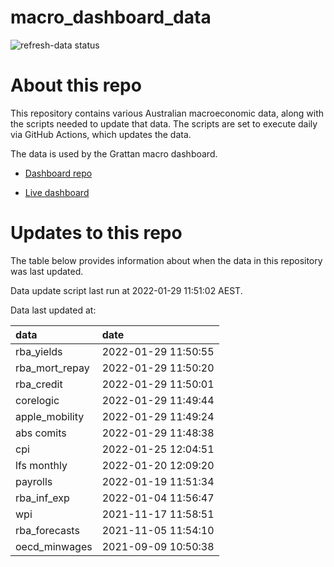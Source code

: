 
<!-- README.md is generated from README.Rmd. Please edit that file -->

# macro\_dashboard\_data

<!-- badges: start -->

![refresh-data
status](https://github.com/grattan/macro_dashboard_data/workflows/refresh-data/badge.svg)

<!-- badges: end -->

# About this repo

This repository contains various Australian macroeconomic data, along
with the scripts needed to update that data. The scripts are set to
execute daily via GitHub Actions, which updates the data.

The data is used by the Grattan macro dashboard.

  - [Dashboard repo](https://github.com/grattan/macrodashboard)

  - [Live dashboard](https://mattcowgill.shinyapps.io/macrodashboard/)

# Updates to this repo

The table below provides information about when the data in this
repository was last updated.

Data update script last run at 2022-01-29 11:51:02 AEST.

Data last updated at:

| data             | date                |
| :--------------- | :------------------ |
| rba\_yields      | 2022-01-29 11:50:55 |
| rba\_mort\_repay | 2022-01-29 11:50:20 |
| rba\_credit      | 2022-01-29 11:50:01 |
| corelogic        | 2022-01-29 11:49:44 |
| apple\_mobility  | 2022-01-29 11:49:24 |
| abs comits       | 2022-01-29 11:48:38 |
| cpi              | 2022-01-25 12:04:51 |
| lfs monthly      | 2022-01-20 12:09:20 |
| payrolls         | 2022-01-19 11:51:34 |
| rba\_inf\_exp    | 2022-01-04 11:56:47 |
| wpi              | 2021-11-17 11:58:51 |
| rba\_forecasts   | 2021-11-05 11:54:10 |
| oecd\_minwages   | 2021-09-09 10:50:38 |
